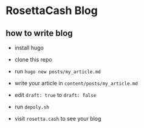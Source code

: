 # RosettaCash Blog

## how to write blog

- install hugo

- clone this repo

- run `hugo new posts/my_article.md`

- write your article in `content/posts/my_article.md`

- edit `draft: true` to `draft: false`

- run `depoly.sh`

- visit `rosetta.cash` to see your blog
